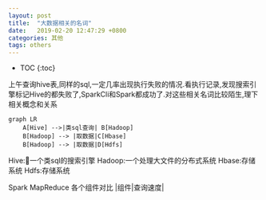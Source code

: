```yaml
---
layout: post
title:  "大数据相关的名词"
date:   2019-02-20 12:47:29 +0800
categories: 其他
tags: others
---
```


* TOC
{:toc}

上午查询hive表,同样的sql,一定几率出现执行失败的情况.看执行记录,发现搜索引擎标记Hive的都失败了,SparkCli和Spark都成功了.对这些相关名词比较陌生,理下相关概念和关系

```mermaid
graph LR
    A[Hive] -->|类sql查询| B[Hadoop]
    B[Hadoop] --> |取数据|C[Hbase]
    B[Hadoop] --> |取数据|D[Hdfs]
```
Hive:一个类sql的搜索引擎
Hadoop:一个处理大文件的分布式系统
Hbase:存储系统
Hdfs:存储系统

Spark
MapReduce
各个组件对比
|组件|查询速度|